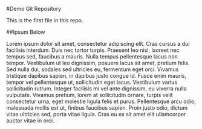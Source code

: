 #Demo Git Repository

This is the first file in this repo.

##Ipsum Below

Lorem ipsum dolor sit amet, consectetur adipiscing elit. Cras cursus a dui facilisis interdum. Duis nec tortor turpis. Praesent leo nisl, laoreet nec tempus sed, faucibus a mauris. Nulla tempus pellentesque lacus non tempor. Vestibulum ut leo dignissim, posuere lacus sit amet, pretium felis. Sed nulla dui, sodales sed ultricies eu, fermentum eget orci. Vivamus tristique dapibus sapien, in dapibus justo congue id. Fusce enim mauris, tempor vel pellentesque ut, sollicitudin eget lacus. Vestibulum varius sollicitudin rutrum. Integer facilisis mi vel ante dignissim, eu viverra nulla vulputate. Vivamus pretium, lorem at sollicitudin ornare, turpis velit consectetur urna, eget molestie ligula felis et purus. Pellentesque arcu odio, malesuada mollis est ut, finibus faucibus sapien. Proin justo odio, dictum vitae ultricies sed, porta vitae ligula. Cras eu ex sit amet elit ullamcorper auctor vitae in orci.
